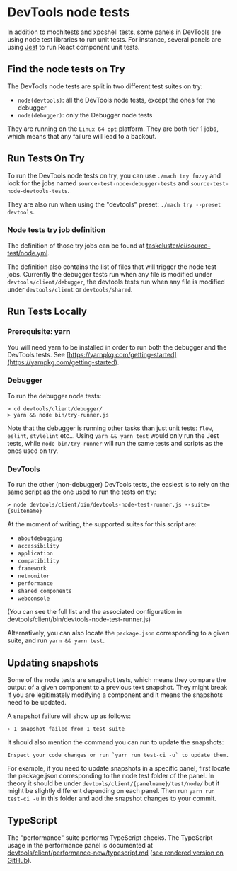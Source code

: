 # DevTools node tests

In addition to mochitests and xpcshell tests, some panels in DevTools are using node test libraries to run unit tests. For instance, several panels are using [Jest](https://jestjs.io/) to run React component unit tests.

## Find the node tests on Try

The DevTools node tests are split in two different test suites on try:
- `node(devtools)`: all the DevTools node tests, except the ones for the debugger
- `node(debugger)`: only the Debugger node tests

They are running on the `Linux 64 opt` platform. They are both tier 1 jobs, which means that any failure will lead to a backout.

## Run Tests On Try

To run the DevTools node tests on try, you can use `./mach try fuzzy` and look for the jobs named `source-test-node-debugger-tests` and `source-test-node-devtools-tests`.

They are also run when using the "devtools" preset: `./mach try --preset devtools`.

### Node tests try job definition

The definition of those try jobs can be found at [taskcluster/ci/source-test/node.yml](https://searchfox.org/mozilla-central/source/taskcluster/ci/source-test/node.yml).

The definition also contains the list of files that will trigger the node test jobs. Currently the debugger tests run when any file is modified under `devtools/client/debugger`, the devtools tests run when any file is modified under `devtools/client` or `devtools/shared`.

## Run Tests Locally

### Prerequisite: yarn

You will need yarn to be installed in order to run both the debugger and the DevTools tests. See [https://yarnpkg.com/getting-started](https://yarnpkg.com/getting-started).

### Debugger

To run the debugger node tests:
```
> cd devtools/client/debugger/
> yarn && node bin/try-runner.js
```

Note that the debugger is running other tasks than just unit tests: `flow`, `eslint`, `stylelint` etc...
Using `yarn && yarn test` would only run the Jest tests, while `node bin/try-runner` will run the same tests and scripts as the ones used on try.

### DevTools

To run the other (non-debugger) DevTools tests, the easiest is to rely on the same script as the one used to run the tests on try:
```
> node devtools/client/bin/devtools-node-test-runner.js --suite={suitename}
```

At the moment of writing, the supported suites for this script are:
- `aboutdebugging`
- `accessibility`
- `application`
- `compatibility`
- `framework`
- `netmonitor`
- `performance`
- `shared_components`
- `webconsole`

(You can see the full list and the associated configuration in devtools/client/bin/devtools-node-test-runner.js)

Alternatively, you can also locate the `package.json` corresponding to a given suite, and run `yarn && yarn test`.

## Updating snapshots

Some of the node tests are snapshot tests, which means they compare the output of a given component to a previous text snapshot. They might break if you are legitimately modifying a component and it means the snapshots need to be updated.

A snapshot failure will show up as follows:
```
› 1 snapshot failed from 1 test suite
```

It should also mention the command you can run to update the snapshots:
```
Inspect your code changes or run `yarn run test-ci -u` to update them.
```

For example, if you need to update snapshots in a specific panel, first locate the package.json corresponding to the node test folder of the panel. In theory it should be under `devtools/client/{panelname}/test/node/` but it might be slightly different depending on each panel. Then run `yarn run test-ci -u` in this folder and add the snapshot changes to your commit.

## TypeScript

The "performance" suite performs TypeScript checks. The TypeScript usage in the performance panel is documented at [devtools/client/performance-new/typescript.md](https://searchfox.org/mozilla-central/source/devtools/client/performance-new/typescript.md) ([see rendered version on GitHub](https://github.com/mozilla/gecko-dev/blob/master/devtools/client/performance-new/typescript.md)).
